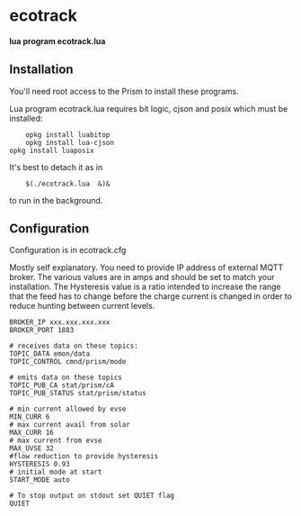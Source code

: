# ecotrack
#### lua program ecotrack.lua

## Installation
 You'll need root access to the Prism to install these programs.

 Lua program ecotrack.lua requires bit logic, cjson and posix which must be installed:

        opkg install luabitop
        opkg install lua-cjson
	opkg install luaposix

  It's best to detach it as in

        $(./ecotrack.lua  &)&

  to run in the background.

## Configuration

   Configuration is in ecotrack.cfg

   Mostly self explanatory.  You need to provide IP address of external
MQTT broker.  The various values are in amps and should be set to
match your installation.  The Hysteresis value is a ratio intended to increase
the range that the feed has to change before the charge current is changed in
order to reduce hunting between current levels.
    
    BROKER_IP xxx.xxx.xxx.xxx
    BROKER_PORT 1883
    
    # receives data on these topics:
    TOPIC_DATA emon/data
    TOPIC_CONTROL cmnd/prism/mode
    
    # emits data on these topics
    TOPIC_PUB_CA stat/prism/cA
    TOPIC_PUB_STATUS stat/prism/status
    
    # min current allowed by evse
    MIN_CURR 6
    # max current avail from solar
    MAX_CURR 16
    # max current from evse
    MAX_UVSE 32
    #flow reduction to provide hysteresis 
    HYSTERESIS 0.93
    # initial mode at start
    START_MODE auto
    
    # To stop output on stdout set QUIET flag
    QUIET
